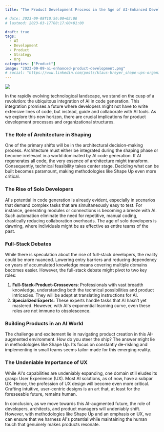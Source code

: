 ```yaml
---
title: "The Product Development Process in the Age of AI-Enhanced Developers"

# date: 2023-09-08T10:56:00+02:00
# lastmod: 2023-03-17T08:17:00+01:00

draft: true
tags:
  - AI
  - Development
  - Product
  - Strategy
  - Org
categories: ["Product"]
image: "2023-09-09-ai-enhanced-product-development.png"
# social: "https://www.linkedin.com/posts/klaus-breyer_shape-ups-organizational-impact-klaus-activity-7105845252837498880-YFVg"
---
```


![](2023-09-09-ai-enhanced-product-development.png)

In the rapidly evolving technological landscape, we stand on the cusp of a revolution: the ubiquitous integration of AI in code generation. This integration promises a future where developers might not have to write extensive lines of code, but instead, guide and collaborate with AI tools. As we explore this new horizon, there are crucial implications for product development processes and organizational structures.

### The Role of Architecture in Shaping

One of the primary shifts will be in the architectural decision-making process. Architecture must either be integrated during the shaping phase or become irrelevant in a world dominated by AI code generation. If AI regenerates all code, the very essence of architecture might transform. Consequently, technical feasibility takes center stage. Deciding what can be built becomes paramount, making methodologies like Shape Up even more critical.

### The Rise of Solo Developers

AI's potential in code generation is already evident, especially in scenarios that demand complex tasks that are simultaneously easy to test. For instance, generating modules or connections is becoming a breeze with AI. Such automation eliminate the need for repetitive, manual coding, drastically reducing collaboration overheads. The age of solo developers is dawning, where individuals might be as effective as entire teams of the past.

### Full-Stack Debates

While there is speculation about the rise of full-stack developers, the reality could be more nuanced. Lowering entry barriers and reducing dependency on years of accumulated knowledge means covering multiple domains becomes easier. However, the full-stack debate might pivot to two key roles:

1. **Full-Stack-Product-Crossovers**: Professionals with vast breadth knowledge, understanding both the technical possibilities and product intricacies. They will be adept at translating instructions for AI.
2. **Specialized Experts**: These experts handle tasks that AI hasn’t yet mastered. However, with AI's exponential learning curve, even these roles are not immune to obsolescence.

### Building Products in an AI World

The challenge and excitement lie in navigating product creation in this AI-augmented environment. How do you steer the ship? The answer might lie in methodologies like Shape Up. Its focus on constantly de-risking and implementing in small teams seems tailor-made for this emerging reality.

### The Undeniable Importance of UX

While AI's capabilities are undeniably expanding, one domain still eludes its grasp: User Experience (UX). Most AI solutions, as of now, have a subpar UX. Hence, the profession of UX design will become even more critical. Crafting intuitive, user-centric designs is an art that, at least for the foreseeable future, remains human.

In conclusion, as we move towards this AI-augmented future, the role of developers, architects, and product managers will undeniably shift. However, with methodologies like Shape Up and an emphasis on UX, we can ensure that we harness AI's potential while maintaining the human touch that genuinely makes products resonate.
